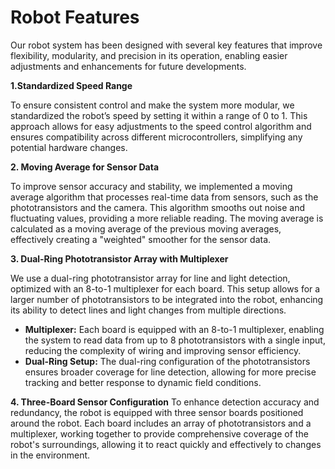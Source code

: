 # Robot Features
Our robot system has been designed with several key features that improve flexibility, modularity, and precision in its operation, enabling easier adjustments and enhancements for future developments.

 **1.Standardized Speed Range**

To ensure consistent control and make the system more modular, we standardized the robot’s speed by setting it within a range of 0 to 1. This approach allows for easy adjustments to the speed control algorithm and ensures compatibility across different microcontrollers, simplifying any potential hardware changes.

**2. Moving Average for Sensor Data**

To improve sensor accuracy and stability, we implemented a moving average algorithm that processes real-time data from sensors, such as the phototransistors and the camera. This algorithm smooths out noise and fluctuating values, providing a more reliable reading. The moving average is calculated as a moving average of the previous moving averages, effectively creating a "weighted" smoother for the sensor data.

**3. Dual-Ring Phototransistor Array with Multiplexer**

We use a dual-ring phototransistor array for line and light detection, optimized with an 8-to-1 multiplexer for each board. This setup allows for a larger number of phototransistors to be integrated into the robot, enhancing its ability to detect lines and light changes from multiple directions.

- **Multiplexer:** Each board is equipped with an 8-to-1 multiplexer, enabling the system to read data from up to 8 phototransistors with a single input, reducing the complexity of wiring and improving sensor efficiency.
- **Dual-Ring Setup:** The dual-ring configuration of the phototransistors ensures broader coverage for line detection, allowing for more precise tracking and better response to dynamic field conditions.

**4. Three-Board Sensor Configuration**
To enhance detection accuracy and redundancy, the robot is equipped with three sensor boards positioned around the robot. Each board includes an array of phototransistors and a multiplexer, working together to provide comprehensive coverage of the robot's surroundings, allowing it to react quickly and effectively to changes in the environment. 